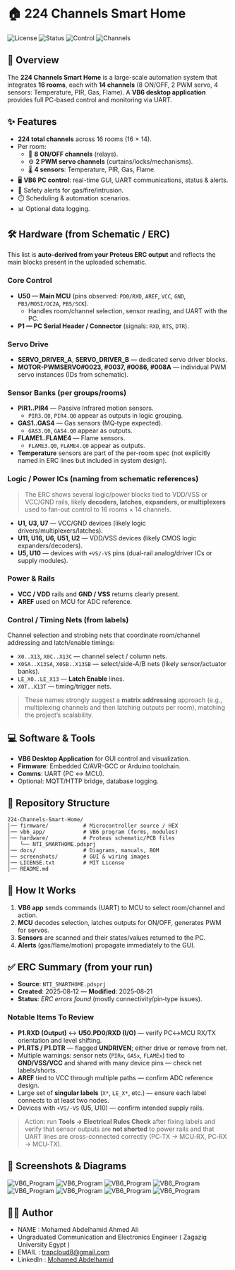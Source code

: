 # 🏠 224 Channels Smart Home

![License](https://img.shields.io/badge/license-MIT-blue.svg)
![Status](https://img.shields.io/badge/status-active-success.svg)
![Control](https://img.shields.io/badge/control-VB6%20PC%20Program-orange.svg)
![Channels](https://img.shields.io/badge/channels-224-brightgreen.svg)

## 📌 Overview
The **224 Channels Smart Home** is a large-scale automation system that integrates **16 rooms**, each with **14 channels** (8 ON/OFF, 2 PWM servo, 4 sensors: Temperature, PIR, Gas, Flame). 
A **VB6 desktop application** provides full PC-based control and monitoring via UART.

## ✨ Features
- **224 total channels** across 16 rooms (16 × 14).
- Per room:
  - 🔌 **8 ON/OFF channels** (relays).
  - ⚙️ **2 PWM servo channels** (curtains/locks/mechanisms).
  - 🌡️ **4 sensors**: Temperature, PIR, Gas, Flame.
- 🖥️ **VB6 PC control**: real-time GUI, UART communications, status & alerts.
- 🔐 Safety alerts for gas/fire/intrusion.
- ⏱️ Scheduling & automation scenarios.
- 📊 Optional data logging.

## 🛠️ Hardware (from Schematic / ERC)
This list is **auto-derived from your Proteus ERC output** and reflects the main blocks present in the uploaded schematic.

### Core Control
- **U50 — Main MCU** (pins observed: `PD0/RXD`, `AREF`, `VCC`, `GND`, `PB3/MOSI/OC2A`, `PB5/SCK`).
  - Handles room/channel selection, sensor reading, and UART with the PC.
- **P1 — PC Serial Header / Connector** (signals: `RXD`, `RTS`, `DTR`).

### Servo Drive
- **SERVO_DRIVER_A**, **SERVO_DRIVER_B** — dedicated servo driver blocks.
- **MOTOR-PWMSERVO#0023, #0037, #0086, #008A** — individual PWM servo instances (IDs from schematic).

### Sensor Banks (per groups/rooms)
- **PIR1..PIR4** — Passive Infrared motion sensors.  
  - `PIR3.Q0`, `PIR4.Q0` appear as outputs in logic grouping.
- **GAS1..GAS4** — Gas sensors (MQ‑type expected).
  - `GAS3.Q0`, `GAS4.Q0` appear as outputs.
- **FLAME1..FLAME4** — Flame sensors.
  - `FLAME3.Q0`, `FLAME4.Q0` appear as outputs.
- **Temperature** sensors are part of the per-room spec (not explicitly named in ERC lines but included in system design).

### Logic / Power ICs (naming from schematic references)
> The ERC shows several logic/power blocks tied to VDD/VSS or VCC/GND rails, likely **decoders, latches, expanders, or multiplexers** used to fan-out control to 16 rooms × 14 channels.
- **U1, U3, U7** — VCC/GND devices (likely logic drivers/multiplexers/latches).
- **U11, U16, U6, U51, U2** — VDD/VSS devices (likely CMOS logic expanders/decoders).
- **U5, U10** — devices with `+VS/-VS` pins (dual-rail analog/driver ICs or supply modules).

### Power & Rails
- **VCC / VDD** rails and **GND / VSS** returns clearly present.
- **AREF** used on MCU for ADC reference.

### Control / Timing Nets (from labels)
Channel selection and strobing nets that coordinate room/channel addressing and latch/enable timings:
- `X0..X13`, `X0C..X13C` — channel select / column nets.
- `X0SA..X13SA`, `X0SB..X13SB` — select/side-A/B nets (likely sensor/actuator banks).
- `LE_X0..LE_X13` — **Latch Enable** lines.
- `X0T..X13T` — timing/trigger nets.

> These names strongly suggest a **matrix addressing** approach (e.g., multiplexing channels and then latching outputs per room), matching the project’s scalability.

## 💻 Software & Tools
- **VB6 Desktop Application** for GUI control and visualization.
- **Firmware**: Embedded C/AVR-GCC or Arduino toolchain.
- **Comms**: UART (PC ↔ MCU).
- Optional: MQTT/HTTP bridge, database logging.

## 📂 Repository Structure
```
224-Channels-Smart-Home/
│── firmware/           # Microcontroller source / HEX
│── vb6_app/            # VB6 program (forms, modules)
│── hardware/           # Proteus schematic/PCB files
│   └── NTI_SMARTHOME.pdsprj
│── docs/               # Diagrams, manuals, BOM
│── screenshots/        # GUI & wiring images
│── LICENSE.txt         # MIT License
│── README.md
```

## 🚀 How It Works
1. **VB6 app** sends commands (UART) to MCU to select room/channel and action.
2. **MCU** decodes selection, latches outputs for ON/OFF, generates PWM for servos.
3. **Sensors** are scanned and their states/values returned to the PC.
4. **Alerts** (gas/flame/motion) propagate immediately to the GUI.

## ✅ ERC Summary (from your run)
- **Source**: `NTI_SMARTHOME.pdsprj`  
- **Created**: 2025‑08‑12 — **Modified**: 2025‑08‑21  
- **Status**: *ERC errors found* (mostly connectivity/pin‑type issues).

### Notable Items To Review
- **P1.RXD (Output)** ↔ **U50.PD0/RXD (I/O)** — verify PC↔MCU RX/TX orientation and level shifting.
- **P1.RTS / P1.DTR** — flagged **UNDRIVEN**; either drive or remove from net.
- Multiple warnings: sensor nets (`PIRx`, `GASx`, `FLAMEx`) tied to **GND/VSS/VCC** and shared with many device pins — check net labels/shorts.
- **AREF** tied to VCC through multiple paths — confirm ADC reference design.
- Large set of **singular labels** (`X*`, `LE_X*`, etc.) — ensure each label connects to at least two nodes.
- Devices with `+VS/-VS` (U5, U10) — confirm intended supply rails.

> Action: run **Tools → Electrical Rules Check** after fixing labels and verify that sensor outputs are **not shorted** to power rails and that UART lines are cross-connected correctly (PC‑TX → MCU‑RX, PC‑RX → MCU‑TX).

## 📸 Screenshots & Diagrams
![VB6_Program](screenshots/1.png)
![VB6_Program](screenshots/2.png)
![VB6_Program](screenshots/3.png)
![VB6_Program](screenshots/4.png)
![VB6_Program](screenshots/5.png)
![VB6_Program](screenshots/6.png)
![VB6_Program](screenshots/7.png)
![VB6_Program](screenshots/8.png)

## 👨‍💻 Author
- NAME : Mohamed Abdelhamid Ahmed Ali
- Ungraduated Communication and Electronics Engineer ( Zagazig University Egypt )
- EMAIL : trapcloud8@gmail.com
- LinkedIn : [Mohamed Abdelhamid](https://www.linkedin.com/in/mohamedabdelhamid2005/)
